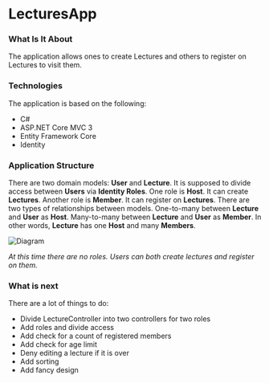 # LecturesApp

### What Is It About

The application allows ones to create Lectures and others to register on Lectures to visit them.

### Technologies

The application is based on the following:
- C#
- ASP.NET Core MVC 3
- Entity Framework Core
- Identity

### Application Structure

There are two domain models: **User** and **Lecture**.
It is supposed to divide access between **Users** via **Identity Roles**.
One role is **Host**. It can create **Lectures**.
Another role is **Member**. It can register on **Lectures**.
There are two types of relationships between models.
One-to-many between **Lecture** and **User** as **Host**.
Many-to-many between **Lecture** and **User** as **Member**.
In other words, **Lecture** has one **Host** and many **Members**.

![Diagram](https://imgur.com/nP4U5dy)

*At this time there are no roles. Users can both create lectures and register on them.*

### What is next

There are a lot of things to do:
- Divide LectureController into two controllers for two roles
- Add roles and divide access
- Add check for a count of registered members
- Add check for age limit
- Deny editing a lecture if it is over
- Add sorting
- Add fancy design
